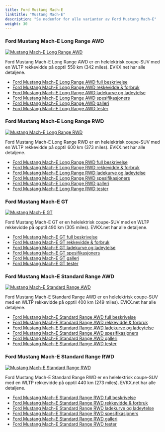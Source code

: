 ```yaml
---
title: Ford Mustang Mach-E
linktitle: "Mustang Mach-E"
description: "Se nedenfor for alle varianter av Ford Mustang Mach-E"
weight: 30
---
```

### Ford Mustang Mach-E Long Range AWD

<a href="mustang_mach-e_long_range_awd/"><img src="https://media.evkx.net/multimedia/models/ford/mustang_mach-e/mustang_mach-e_long_range_awd/main_1_st.jpg" class="img-fluid" alt="Mustang Mach-E Long Range AWD" ></a>

Ford Mustang Mach-E Long Range AWD er en helelektrisk coupe-SUV med en WLTP rekkevidde på opptil 550 km (342 miles). EVKX.net har alle detaljene. 

- [Ford Mustang Mach-E Long Range AWD full beskrivelse](mustang_mach-e_long_range_awd/)
- [Ford Mustang Mach-E Long Range AWD rekkevidde & forbruk](mustang_mach-e_long_range_awd/rangeandconsumption/)
- [Ford Mustang Mach-E Long Range AWD ladekurve og ladeytelse](mustang_mach-e_long_range_awd/chargingcurve/)
- [Ford Mustang Mach-E Long Range AWD spesifikasjoners](mustang_mach-e_long_range_awd/specifications/)
- [Ford Mustang Mach-E Long Range AWD galleri](mustang_mach-e_long_range_awd/gallery/)
- [Ford Mustang Mach-E Long Range AWD tester](mustang_mach-e_long_range_awd/reviews/)

### Ford Mustang Mach-E Long Range RWD

<a href="mustang_mach-e_long_range_rwd/"><img src="https://media.evkx.net/multimedia/models/ford/mustang_mach-e/mustang_mach-e_long_range_rwd/main_1_st.jpg" class="img-fluid" alt="Mustang Mach-E Long Range RWD" ></a>

Ford Mustang Mach-E Long Range RWD er en helelektrisk coupe-SUV med en WLTP rekkevidde på opptil 600 km (373 miles). EVKX.net har alle detaljene. 

- [Ford Mustang Mach-E Long Range RWD full beskrivelse](mustang_mach-e_long_range_rwd/)
- [Ford Mustang Mach-E Long Range RWD rekkevidde & forbruk](mustang_mach-e_long_range_rwd/rangeandconsumption/)
- [Ford Mustang Mach-E Long Range RWD ladekurve og ladeytelse](mustang_mach-e_long_range_rwd/chargingcurve/)
- [Ford Mustang Mach-E Long Range RWD spesifikasjoners](mustang_mach-e_long_range_rwd/specifications/)
- [Ford Mustang Mach-E Long Range RWD galleri](mustang_mach-e_long_range_rwd/gallery/)
- [Ford Mustang Mach-E Long Range RWD tester](mustang_mach-e_long_range_rwd/reviews/)

### Ford Mustang Mach-E GT

<a href="mustang_mach-e_gt/"><img src="https://media.evkx.net/multimedia/models/ford/mustang_mach-e/mustang_mach-e_gt/main_1_st.jpg" class="img-fluid" alt="Mustang Mach-E GT" ></a>

Ford Mustang Mach-E GT er en helelektrisk coupe-SUV med en WLTP rekkevidde på opptil 490 km (305 miles). EVKX.net har alle detaljene. 

- [Ford Mustang Mach-E GT full beskrivelse](mustang_mach-e_gt/)
- [Ford Mustang Mach-E GT rekkevidde & forbruk](mustang_mach-e_gt/rangeandconsumption/)
- [Ford Mustang Mach-E GT ladekurve og ladeytelse](mustang_mach-e_gt/chargingcurve/)
- [Ford Mustang Mach-E GT spesifikasjoners](mustang_mach-e_gt/specifications/)
- [Ford Mustang Mach-E GT galleri](mustang_mach-e_gt/gallery/)
- [Ford Mustang Mach-E GT tester](mustang_mach-e_gt/reviews/)

### Ford Mustang Mach-E Standard Range AWD

<a href="mustang_mach-e_standard_range_awd/"><img src="https://media.evkx.net/multimedia/models/ford/mustang_mach-e/mustang_mach-e_standard_range_awd/main_1_st.jpg" class="img-fluid" alt="Mustang Mach-E Standard Range AWD" ></a>

Ford Mustang Mach-E Standard Range AWD er en helelektrisk coupe-SUV med en WLTP rekkevidde på opptil 400 km (249 miles). EVKX.net har alle detaljene. 

- [Ford Mustang Mach-E Standard Range AWD full beskrivelse](mustang_mach-e_standard_range_awd/)
- [Ford Mustang Mach-E Standard Range AWD rekkevidde & forbruk](mustang_mach-e_standard_range_awd/rangeandconsumption/)
- [Ford Mustang Mach-E Standard Range AWD ladekurve og ladeytelse](mustang_mach-e_standard_range_awd/chargingcurve/)
- [Ford Mustang Mach-E Standard Range AWD spesifikasjoners](mustang_mach-e_standard_range_awd/specifications/)
- [Ford Mustang Mach-E Standard Range AWD galleri](mustang_mach-e_standard_range_awd/gallery/)
- [Ford Mustang Mach-E Standard Range AWD tester](mustang_mach-e_standard_range_awd/reviews/)

### Ford Mustang Mach-E Standard Range RWD

<a href="mustang_mach-e_standard_range_rwd/"><img src="https://media.evkx.net/multimedia/models/ford/mustang_mach-e/mustang_mach-e_standard_range_rwd/main_1_st.jpg" class="img-fluid" alt="Mustang Mach-E Standard Range RWD" ></a>

Ford Mustang Mach-E Standard Range RWD er en helelektrisk coupe-SUV med en WLTP rekkevidde på opptil 440 km (273 miles). EVKX.net har alle detaljene. 

- [Ford Mustang Mach-E Standard Range RWD full beskrivelse](mustang_mach-e_standard_range_rwd/)
- [Ford Mustang Mach-E Standard Range RWD rekkevidde & forbruk](mustang_mach-e_standard_range_rwd/rangeandconsumption/)
- [Ford Mustang Mach-E Standard Range RWD ladekurve og ladeytelse](mustang_mach-e_standard_range_rwd/chargingcurve/)
- [Ford Mustang Mach-E Standard Range RWD spesifikasjoners](mustang_mach-e_standard_range_rwd/specifications/)
- [Ford Mustang Mach-E Standard Range RWD galleri](mustang_mach-e_standard_range_rwd/gallery/)
- [Ford Mustang Mach-E Standard Range RWD tester](mustang_mach-e_standard_range_rwd/reviews/)

